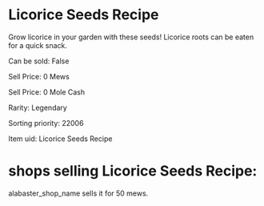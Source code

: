 # Licorice Seeds Recipe

Grow licorice in your garden with these seeds! Licorice roots can be eaten for a quick snack.

Can be sold: False

Sell Price: 0 Mews

Sell Price: 0 Mole Cash

Rarity: Legendary

Sorting priority: 22006

Item uid: Licorice Seeds Recipe

# shops selling Licorice Seeds Recipe:

alabaster_shop_name sells it for 50 mews.